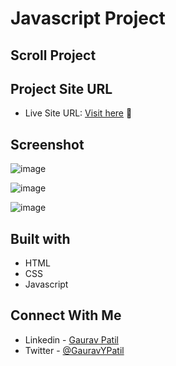 # Javascript Project 

## Scroll Project

## Project Site URL
- Live Site URL: [Visit here]() :rocket:

## Screenshot
![image](https://user-images.githubusercontent.com/102862547/229408596-57d72db0-6b44-4ee0-933d-f7e8916a1f4a.png)

![image](https://user-images.githubusercontent.com/102862547/229408621-d9b3ee2f-d4ff-4f17-bdee-9fb421d4d1f9.png)

![image](https://user-images.githubusercontent.com/102862547/229408640-37b4d8a0-ca97-4e66-b60e-a8fbb354e6f4.png)

## Built with
- HTML
- CSS
- Javascript

## Connect With Me
- Linkedin - [Gaurav Patil](https://www.linkedin.com/in/gaurav-patil301/)
- Twitter - [@GauravYPatil](https://twitter.com/GauravYPatil)
